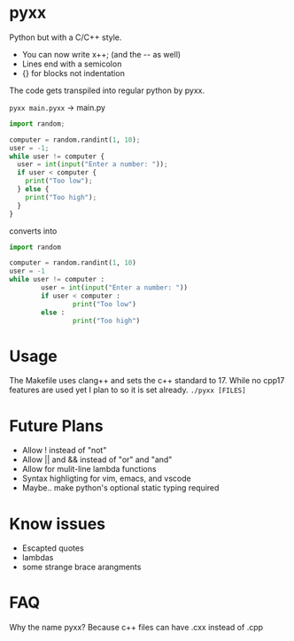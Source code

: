 # pyxx

Python but with a C/C++ style.

- You can now write x++; (and the -- as well)
- Lines end with a semicolon
- {} for blocks not indentation

The code gets transpiled into regular python by pyxx.

```pyxx main.pyxx``` -> main.py

```python
import random;

computer = random.randint(1, 10);
user = -1;
while user != computer {
  user = int(input("Enter a number: "));
  if user < computer {
    print("Too low");
  } else {
    print("Too high");
  }
}
```
converts into
```python
import random

computer = random.randint(1, 10)
user = -1
while user != computer :
        user = int(input("Enter a number: "))
        if user < computer :
                print("Too low")
        else :
                print("Too high")


```

# Usage
The Makefile uses clang++ and sets the c++ standard to 17. While no cpp17 features are used yet I plan to so it is set already.
```./pyxx [FILES]```

# Future Plans
- Allow ! instead of "not"
- Allow || and && instead of "or" and "and"
- Allow for mulit-line lambda functions
- Syntax highligting for vim, emacs, and vscode
- Maybe.. make python's optional static typing required

# Know issues
- Escapted quotes
- lambdas
- some strange brace arangments

# FAQ
Why the name pyxx?
Because c++ files can have .cxx instead of .cpp
